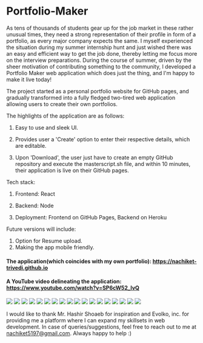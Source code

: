# Portfolio-Maker

As tens of thousands of students gear up for the job market in these rather unusual times, they need a strong representation of their profile in form of a portfolio, as every major company expects the same. I myself experienced the situation during my summer internship hunt and just wished there was an easy and efficient way to get the job done, thereby letting me focus more on the interview preparations. During the course of summer, driven by the sheer motivation of contributing something to the community, I developed a Portfolio Maker web application which does just the thing, and I'm happy to make it live today!



The project started as a personal portfolio website for GitHub pages, and gradually transformed into a fully fledged two-tired web application allowing users to create their own portfolios. 

The highlights of the application are as follows:

1) Easy to use and sleek UI.

2) Provides user a 'Create' option to enter their respective details, which are editable.

3) Upon 'Download', the user just have to create an empty GitHub repository and execute the masterscript.sh file, and within 10 minutes, their application is live on their GitHub pages.

Tech stack:

1) Frontend: React

2) Backend: Node

3) Deployment: Frontend on GitHub Pages, Backend on Heroku

Future versions will include:
1) Option for Resume upload.
2) Making the app mobile friendly.

#### The application(which coincides with my own portfolio): https://nachiket-trivedi.github.io
 
#### A YouTube video delineating the application: https://www.youtube.com/watch?v=SP6cW52_lvQ 



![](https://github.com/nachiket-trivedi/Portfolio-Maker/blob/master/images/img1.png?raw=true)
![](https://github.com/nachiket-trivedi/Portfolio-Maker/blob/master/images/img2.png?raw=true)
![](https://github.com/nachiket-trivedi/Portfolio-Maker/blob/master/images/img3.png?raw=true)
![](https://github.com/nachiket-trivedi/Portfolio-Maker/blob/master/images/img4.png?raw=true)
![](https://github.com/nachiket-trivedi/Portfolio-Maker/blob/master/images/img5.png?raw=true)
![](https://github.com/nachiket-trivedi/Portfolio-Maker/blob/master/images/img6.png?raw=true)
![](https://github.com/nachiket-trivedi/Portfolio-Maker/blob/master/images/img7.png?raw=true)
![](https://github.com/nachiket-trivedi/Portfolio-Maker/blob/master/images/img8.png?raw=true)
![](https://github.com/nachiket-trivedi/Portfolio-Maker/blob/master/images/img9.png?raw=true)
![](https://github.com/nachiket-trivedi/Portfolio-Maker/blob/master/images/img10.png?raw=true)
![](https://github.com/nachiket-trivedi/Portfolio-Maker/blob/master/images/img11.png?raw=true)
![](https://github.com/nachiket-trivedi/Portfolio-Maker/blob/master/images/img12.png?raw=true)
![](https://github.com/nachiket-trivedi/Portfolio-Maker/blob/master/images/img13.png?raw=true)
![](https://github.com/nachiket-trivedi/Portfolio-Maker/blob/master/images/img14.png?raw=true)
![](https://github.com/nachiket-trivedi/Portfolio-Maker/blob/master/images/img15.png?raw=true)
![](https://github.com/nachiket-trivedi/Portfolio-Maker/blob/master/images/img16.png?raw=true)
![](https://github.com/nachiket-trivedi/Portfolio-Maker/blob/master/images/img17.png?raw=true)
![](https://github.com/nachiket-trivedi/Portfolio-Maker/blob/master/images/img18.png?raw=true)



I would like to thank Mr. Hashir Shoaeb for inspiration and Evolko, inc. for providing me a platform where I can expand my skillsets in web development. 
In case of queries/suggestions, feel free to reach out to me at nachiket5197@gmail.com. Always happy to help :)
